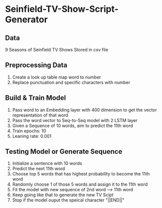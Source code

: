 # Seinfield-TV-Show-Script-Generator

## Data
9 Seasons of Seinfield TV Shows
Stored in csv file

## Preprocessing Data
1. Create a look up table map word to number
2. Replace punctuation and specific characters with number

## Build & Train Model
1. Pass word to an Embedding layer with 400 dimension to get the vector representation of that word
2. Pass the word vector to Seq-to-Seq model with 2 LSTM layer
3. Given a Sequence of 10 words, aim to predict the 11th word
4. Train epochs: 10
5. Leaning rate: 0.001

## Testing Model or Generate Sequence
1. Initialize a sentence with 10 words
2. Predict the next 11th word
3. Choose top 5 words that has highest probability to become the 11th word
4. Randomly choose 1 of those 5 words and assign it to the 11th word
5. Fit the model with new sequence of 2nd word --> 11th word
6. Keep going like that to generate the new TV Scipt
7. Stop if the model ouput the speical character "||END||"


